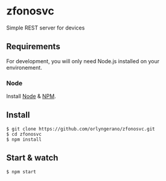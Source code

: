 # zfonosvc
Simple REST server for devices

## Requirements

For development, you will only need Node.js installed on your environement.

### Node

Install [Node](http://nodejs.org/) & [NPM](https://npmjs.org/).

## Install

    $ git clone https://github.com/orlyngerano/zfonosvc.git
    $ cd zfonosvc
    $ npm install

## Start & watch

    $ npm start